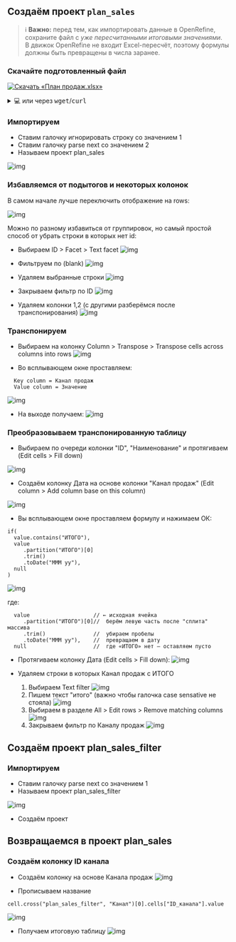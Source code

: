 ## Создаём проект `plan_sales`

> ℹ️ **Важно:** перед тем, как импортировать данные в OpenRefine,  
> сохраните файл с *уже пересчитанными итоговыми значениями*.  
> В движок OpenRefine не входит Excel-пересчёт, поэтому формулы должны быть
> превращены в числа заранее.

### Скачайте подготовленный файл

[![Скачать «План продаж.xlsx»](https://img.shields.io/badge/📥-Скачать-2596be?style=for-the-badge&logo=Microsoft%20Excel&logoColor=white)](https://raw.githubusercontent.com/SQEEL/openrefine/main/excel/%D0%9F%D0%BB%D0%B0%D0%BD%20%D0%BF%D1%80%D0%BE%D0%B4%D0%B0%D0%B6.xlsx)

<details>
<summary>💻 или через <span style="font-family:monospace">wget</span>/<span style="font-family:monospace">curl</span></summary>

```bash
# wget
wget -O "План продаж.xlsx" \
  "https://raw.githubusercontent.com/SQEEL/openrefine/main/excel/%D0%9F%D0%BB%D0%B0%D0%BD%20%D0%BF%D1%80%D0%BE%D0%B4%D0%B0%D0%B6.xlsx"

# curl
curl -L -o "План продаж.xlsx" \
  "https://raw.githubusercontent.com/SQEEL/openrefine/main/excel/%D0%9F%D0%BB%D0%B0%D0%BD%20%D0%BF%D1%80%D0%BE%D0%B4%D0%B0%D0%B6.xlsx"
```
</details>

### Импортируем

- Ставим галочку игнорировать строку со значением 1
- Ставим галочку parse next со значением 2
- Называем проект plan_sales

![img](img/import_settings.png)

### Избавляемся от подытогов и некоторых колонок

В самом начале лучше переключить отображение на rows:

![img](img/switch_into_rows.png)

Можно по разному избавиться от группировок, но самый простой способ от убрать строки в которых нет id:

- Выбираем ID > Facet > Text facet
![img](img/id_filter_text_facet.png)

- Фильтруем по (blank)
![img](img/id_filtered_with_blanks.png)

- Удаляем выбранные строки
![img](img/remove_rows_id_filtered_with_blanks.png)

- Закрываем фильтр по ID
![img](img/close_id_filtered_with_blanks.png)

- Удаляем колонки 1,2 (с другими разберёмся после транспонирования)
![img](img/remove_column_1.png)

### Транспонируем

- Выбираем на колонку Column > Transpose > Transpose cells across columns into rows
![img](img/choose_transpose.png)

- Во всплывающем окне проставляем:

```
  Key column = Канал продаж
  Value column = Значение
```

![img](img/transpose_settings.png)

- На выходе получаем:
![img](img/view_after_transpose.png)

### Преобразовываем транспонированную таблицу


- Выбираем по очереди колонки "ID", "Наименование" и протягиваем (Edit cells > Fill down)

![img](img/id_fill_down.png)

- Создаём колонку Дата на основе колонки "Канал продаж" (Edit column > Add column base on this column)

![img](img/create_date_column.png)

- Вы всплывающем окне проставляем формулу и нажимаем ОК:

```
if(
  value.contains("ИТОГО"),
  value
     .partition("ИТОГО")[0]
     .trim()
     .toDate("MMM yy"),
  null
)
```
![img](img/date_formula.png)

где:
```
  value                    // ← исходная ячейка
     .partition("ИТОГО")[0]//  берём левую часть после "сплита" массива
     .trim()               //  убираем пробелы
     .toDate("MMM yy"),    //  превращаем в дату
  null                     //  где «ИТОГО» нет — оставляем пусто
```

- Протягиваем колонку Дата (Edit cells > Fill down):
![img](img/date_fill_down.png)

- Удаляем строки в которых Канал продаж с ИТОГО

  1) Выбираем Text filter 
  ![img](img/sales_channel_text_filter.png)
  2) Пишем текст "итого" (важно чтобы галочка case sensative не стояла)
  ![img](img/sales_channel_text_filter_total.png)
  3) Выбираем в разделе All > Edit rows > Remove matching columns
  ![img](img/sales_channel_text_filter_total_remove_matching_rows.png)
  4) Закрываем фильтр по Каналу продаж
  ![img](img/sales_channel_text_filter_total_quit.png)

## Создаём проект plan_sales_filter

### Импортируем

- Ставим галочку parse next со значением 1
- Называем проект plan_sales_filter

![img](img/import_plan_sales_settings.png)

- Создаём проект

## Возвращаемся в проект plan_sales

### Создаём колонку ID канала

- Создаём колонку на основе Канала продаж
![img](img/add_new_column_based_on_sales_channel.png)

- Прописываем название
```
cell.cross("plan_sales_filter", "Канал")[0].cells["ID_канала"].value
```
![img](img/plan_sales_id_channel_value.png)

- Получаем итоговую таблицу
![img](img/result.png)





